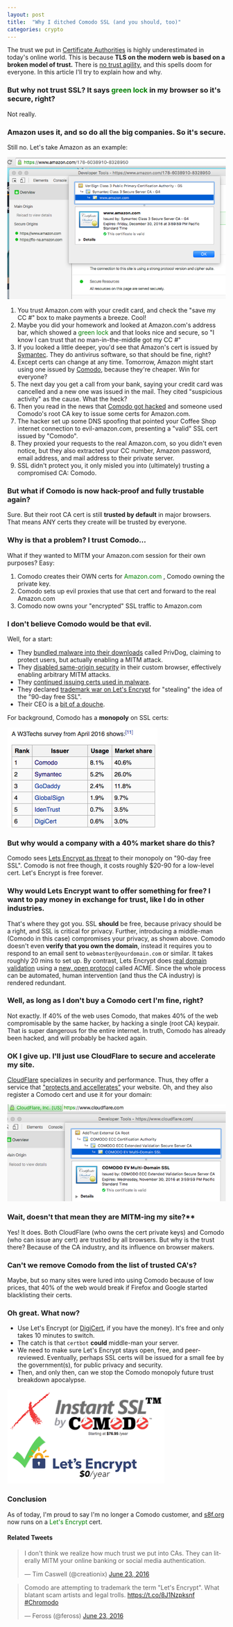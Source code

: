 ```yaml
---
layout: post
title:  "Why I ditched Comodo SSL (and you should, too)"
categories: crypto
---
```


The trust we put in [Certificate Authorities](https://en.wikipedia.org/wiki/Certificate_authority) is highly underestimated in today's online world. This is because **TLS on the modern web is based on a broken model of trust.** There is [no trust agility](https://moxie.org/blog/ssl-and-the-future-of-authenticity/), and this spells doom for everyone. In this article I'll try to explain how and why.

### But why not trust SSL? It says <span style="color:green">green lock <i class="fa fa-fw fa-lock"></i></span> in my browser so it's secure, right?

Not really.

### Amazon uses it, and so do all the big companies. So it's secure.

Still no. Let's take Amazon as an example:

![amazon cert issed by Symantec](/files/amazon_cert.png)

1. You trust Amazon.com with your credit card, and check the "save my CC #" box to make payments a breeze. Cool!
2. Maybe you did your homework and looked at Amazon.com's address bar, which showed a <span style="color:green">green lock <i class="fa fa-fw fa-lock"></i></span> and that looks nice and secure, so "I know I can trust that no man-in-the-middle got my CC #"
3. If you looked a little deeper, you'd see that Amazon's cert is issued by [Symantec](https://en.wikipedia.org/wiki/Symantec). They do antivirus software, so that should be fine, right?
4. Except certs can change at any time. Tomorrow, Amazon might start using one issued by [Comodo](https://en.wikipedia.org/wiki/Comodo_Group), because they're cheaper. Win for everyone?
5. The next day you get a call from your bank, saying your credit card was cancelled and a new one was issued in the mail. They cited "suspicious activity" as the cause. What the heck?
6. Then you read in the news that [Comodo got hacked](https://en.wikipedia.org/wiki/Comodo_Group#Enabling_man-in-the-middle_attacks) and someone used Comodo's root CA key to issue some certs for Amazon.com.
7. The hacker set up some DNS spoofing that pointed your Coffee Shop internet connection to evil-amazon.com, presenting a "valid" SSL cert issued by "Comodo".
8. They proxied your requests to the real Amazon.com, so you didn't even notice, but they also extracted your CC number, Amazon password, email address, and mail address to their private server.
9. SSL didn't protect you, it only misled you into (ultimately) trusting a compromised CA: Comodo.

### But what if Comodo is now hack-proof and fully trustable again?

Sure. But their root CA cert is still **trusted by default** in major browsers. That means ANY certs they create will be trusted by everyone.

### Why is that a problem? I trust Comodo...

What if they wanted to MITM your Amazon.com session for their own purposes? Easy:

1. Comodo creates their OWN certs for <span style="color:green">Amazon.com <i class="fa fa-fw fa-lock"></i></span>, Comodo owning the private key.
2. Comodo sets up evil proxies that use that cert and forward to the real Amazon.com
3. Comodo now owns your "encrypted" SSL traffic to Amazon.com

### I don't believe Comodo would be that evil.

Well, for a start:

- They [bundled malware into their downloads](http://www.pcworld.com/article/2887632/secure-advertising-tool-privdog-compromises-https-security.html) called PrivDog, claiming to protect users, but actually enabling a MITM attack.
- They [disabled same-origin security](https://bugs.chromium.org/p/project-zero/issues/detail?id=704) in their custom browser, effectively enabling arbitrary MITM attacks.
- They [continued issuing certs used in malware](http://www.cnet.com/forums/discussions/comodo-continue-to-to-issue-certificates-to-known-malware-343022/).
- They declared [trademark war on Let's Encrypt](https://letsencrypt.org/2016/06/23/defending-our-brand.html) for "stealing" the idea of the "90-day free SSL".
- Their CEO is a [bit of a douche](https://twitter.com/feross/status/746102800531128320).

For background, Comodo has a **monopoly** on SSL certs:

![ca market share](/files/ca_market_share.png)

### But why would a company with a 40% market share do this?

Comodo sees [Lets Encrypt as threat](https://forums.comodo.com/general-discussion-off-topic-anything-and-everything/shame-on-you-comodo-t115958.0.html;msg837411#msg837411) to their monopoly on "90-day free SSL". Comodo is not free though, it costs roughly $20-90 for a low-level cert. Let's Encrypt is free forever.

### Why would Lets Encrypt want to offer something for free? I want to pay money in exchange for trust, like I do in other industries.

That's where they got you. SSL **should** be free, because privacy should be a right, and SSL is critical for privacy. Further, introducing a middle-man (Comodo in this case) compromises your privacy, as shown above. Comodo doesn't even **verify that you own the domain**, instead it requires you to respond to an email sent to `webmaster@yourdomain.com` or similar. It takes roughly 20 mins to set up. By contrast, Lets Encrypt does [real domain validation](https://letsencrypt.org/how-it-works/) using a [new, open protocol](https://tools.ietf.org/html/draft-ietf-acme-acme-02) called ACME. Since the whole process can be automated, human intervention (and thus the CA industry) is rendered redundant.

### Well, as long as I don't buy a Comodo cert I'm fine, right?

Not exactly. If 40% of the web uses Comodo, that makes 40% of the web compromisable by the same hacker, by hacking a single (root CA) keypair. That is super dangerous for the entire internet. In truth, Comodo has already been hacked, and will probably be hacked again.

### OK I give up. I'll just use CloudFlare to secure and accelerate my site.

[CloudFlare](https://www.cloudflare.com/) specializes in security and performance. Thus, they offer a service that ["protects and accellerates"](https://www.cloudflare.com/overview/) your website. Oh, and they also register a Comodo cert and use it for your domain:

![cloudflare cert](/files/cloudflare_cert.png)

### Wait, doesn't that mean they are MITM-ing my site?**

Yes! It does. Both CloudFlare (who owns the cert private keys) and Comodo (who can issue any cert) are trusted by all browsers. But why is the trust there? Because of the CA industry, and its influence on browser makers.

### Can't we remove Comodo from the list of trusted CA's?

Maybe, but so many sites were lured into using Comodo because of low prices, that 40% of the web would break if Firefox and Google started blacklisting their certs.

### Oh great. What now?

- Use Let's Encrypt (or [DigiCert](https://www.digicert.com/), if you have the money). It's free and only takes 10 minutes to switch.
- The catch is that `certbot` **could** middle-man your server.
- We need to make sure Let's Encrypt stays open, free, and peer-reviewed. Eventually, perhaps SSL certs will be issued for a small fee by the government(s), for public privacy and security.
- Then, and only then, can we stop the Comodo monopoly future trust breakdown apocalypse.

![image](/files/no_comodo.png)

### Conclusion

As of today, I'm proud to say I'm no longer a Comodo customer, and [s8f.org](https://s8f.org/) now runs on a <span style="color:green">Let's Encrypt <i class="fa fa-fw fa-lock"></i></span> cert.

#### Related Tweets

<blockquote class="twitter-tweet" data-lang="en"><p lang="en" dir="ltr">I don&#39;t think we realize how much trust we put into CAs.  They can literally MITM your online banking or social media authentication.</p>&mdash; Tim Caswell (@creationix) <a href="https://twitter.com/creationix/status/746087130284306433">June 23, 2016</a></blockquote>
<script async src="//platform.twitter.com/widgets.js" charset="utf-8"></script>

<blockquote class="twitter-tweet" data-lang="en"><p lang="en" dir="ltr">Comodo are attempting to trademark the term &quot;Let&#39;s Encrypt&quot;. What blatant scam artists and legal trolls. <a href="https://t.co/8J1Nzpksnf">https://t.co/8J1Nzpksnf</a> <a href="https://twitter.com/hashtag/Chromodo?src=hash">#Chromodo</a></p>&mdash; Feross (@feross) <a href="https://twitter.com/feross/status/746082550205059072">June 23, 2016</a></blockquote>
<script async src="//platform.twitter.com/widgets.js" charset="utf-8"></script>


